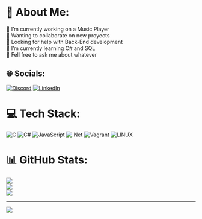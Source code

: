 # 💫 About Me:
🔭 I’m currently working on a Music Player<br>👯 Wanting to collaborate on new proyects<br>🤝 Looking for help with Back-End development<br>🌱 I’m currently learning C# and SQL<br>💬 Fell free to ask me about whatever<br>


## 🌐 Socials:
[![Discord](https://img.shields.io/badge/Discord-%237289DA.svg?logo=discord&logoColor=white)](https://discord.gg/wa2KuH6FyT) [![LinkedIn](https://img.shields.io/badge/LinkedIn-%230077B5.svg?logo=linkedin&logoColor=white)](https://linkedin.com/in/guidoagustininsua) 

# 💻 Tech Stack:
![C](https://img.shields.io/badge/c-%2300599C.svg?style=for-the-badge&logo=c&logoColor=white) ![C#](https://img.shields.io/badge/c%23-%23239120.svg?style=for-the-badge&logo=c-sharp&logoColor=white) ![JavaScript](https://img.shields.io/badge/javascript-%23323330.svg?style=for-the-badge&logo=javascript&logoColor=%23F7DF1E) ![.Net](https://img.shields.io/badge/.NET-5C2D91?style=for-the-badge&logo=.net&logoColor=white) ![Vagrant](https://img.shields.io/badge/vagrant-%231563FF.svg?style=for-the-badge&logo=vagrant&logoColor=white) ![LINUX](https://img.shields.io/badge/Linux-FCC624?style=for-the-badge&logo=linux&logoColor=black)
# 📊 GitHub Stats:
![](https://github-readme-stats.vercel.app/api?username=GuidoInsua&theme=solarized-light&hide_border=false&include_all_commits=true&count_private=true)<br/>
![](https://github-readme-streak-stats.herokuapp.com/?user=GuidoInsua&theme=solarized-light&hide_border=false)<br/>
![](https://github-readme-stats.vercel.app/api/top-langs/?username=GuidoInsua&theme=solarized-light&hide_border=false&include_all_commits=true&count_private=true&layout=compact)

---
[![](https://visitcount.itsvg.in/api?id=GuidoInsua&icon=0&color=5)](https://visitcount.itsvg.in)
